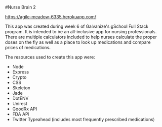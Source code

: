 #Nurse Brain 2

https://agile-meadow-6335.herokuapp.com/

This app was created during week 6 of Galvanize's gSchool Full Stack program. It is intended to be an all-inclusive app for nursing professionals. There are multiple calculators included to help nurses calculate the proper doses on the fly as well as a place to look up medications and compare prices of medications.

The resources used to create this app were:
- Node
- Express
- Crypto
- CSS
- Skeleton
- Jade
- DotENV
- Unirest
- GoodRx API
- FDA API
- Twitter Typeahead (includes most frequently prescribed medications)
